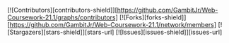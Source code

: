 [![Contributors][contributors-shield]][https://github.com/GambitJr/Web-Coursework-21.1/graphs/contributors]
[![Forks][forks-shield]][https://github.com/GambitJr/Web-Coursework-21.1/network/members]
[![Stargazers][stars-shield]][stars-url]
[![Issues][issues-shield]][issues-url]

